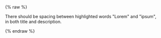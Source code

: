 ---
---

{% raw %}
<style>
  #demo {
    padding: 1rem;
  }
</style>
<p>
  There should be spacing between highlighted words "Lorem" and "ipsum", in both title and description.
</p>
<miso-search logo="false">
  <miso-products></miso-products>
</miso-search>
<script>
const misocmd = window.misocmd || (window.misocmd = []);
misocmd.push(() => {
  MisoClient.plugins.use('std:ui');
  const client = new MisoClient('...');
  const workflow = client.ui.search;
  workflow.useApi(false);
  workflow.useInteractions(false);
  const { session } = workflow;
  workflow.updateData({
    session,
    value: {
      products: [
        {
          _title_with_markups: 'Lorem ipsum, <mark>Lorem</mark> <mark>ipsum</mark>.',
          snippet: 'Lorem ipsum, <mark>Lorem</mark> <mark>ipsum</mark>.',
        },
      ],
    },
  });
});
</script>
{% endraw %}
